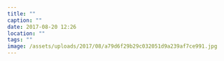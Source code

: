 ```yaml
---
title: ""
caption: ""
date: 2017-08-20 12:26
location: ""
tags: ""
image: /assets/uploads/2017/08/a79d6f29b29c032051d9a239af7ce991.jpg
---
```

